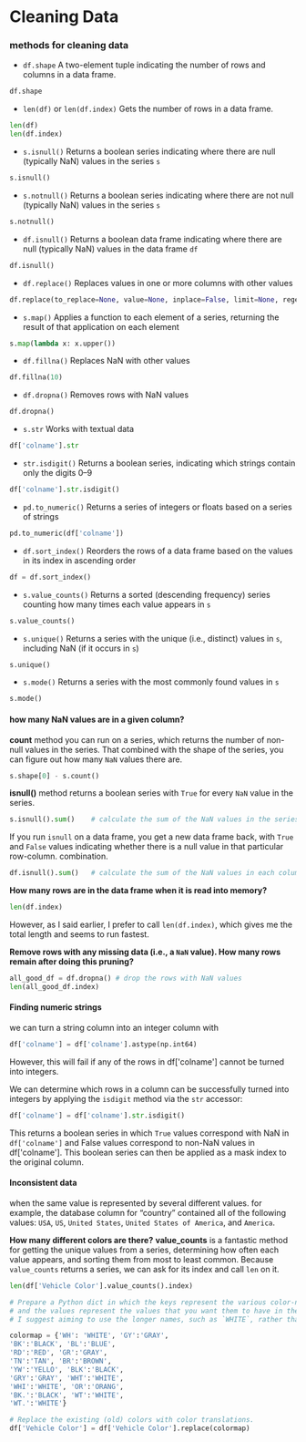 # Cleaning Data

### methods for cleaning data

- `df.shape` A two-element tuple indicating the number of rows and columns in a data frame.
  
```python
df.shape
```

- `len(df)` or `len(df.index)` Gets the number of rows in a data frame.

```python
len(df)
len(df.index)
```

- `s.isnull()` Returns a boolean series indicating where there are null (typically NaN) values in the series `s`

```python
s.isnull()
```

- `s.notnull()` Returns a boolean series indicating where there are not null (typically NaN) values in the series `s`

```python
s.notnull()
```

- `df.isnull()` Returns a boolean data frame indicating where there are null (typically NaN) values in the data frame `df`

```python
df.isnull()
```

- `df.replace()` Replaces values in one or more columns with other values

```python
df.replace(to_replace=None, value=None, inplace=False, limit=None, regex=False, method='pad', axis=None, **kwargs)
```

- `s.map()` Applies a function to each element of a series, returning the result of that application on each element

```python
s.map(lambda x: x.upper())
```

- `df.fillna()` Replaces NaN with other values

```python
df.fillna(10)
```

- `df.dropna()` Removes rows with NaN values

```python
df.dropna()
```

- `s.str` Works with textual data

```python
df['colname'].str
```

- `str.isdigit()` Returns a boolean series, indicating which strings contain only the digits 0–9

```python
df['colname'].str.isdigit()
```

- `pd.to_numeric()` Returns a series of integers or floats based on a series of strings

```python
pd.to_numeric(df['colname'])
```

- `df.sort_index()` Reorders the rows of a data frame based on the values in its index in ascending order

```python
df = df.sort_index()
```

- `s.value_counts()` Returns a sorted (descending frequency) series counting how many times each value appears in `s`

```python
s.value_counts()
```

- `s.unique()` Returns a series with the unique (i.e., distinct) values in `s`, including NaN (if it occurs in `s`)

```python
s.unique()
```

- `s.mode()` Returns a series with the most commonly found values in `s`

```python
s.mode()
```

#### how many NaN values are in a given column?

**count** method you can run on a series, which returns the number of non-null values in the series.
That combined with the shape of the series, you can figure out how many `NaN` values there are.

```python
s.shape[0] - s.count()
```

**isnull()** method returns a boolean series with `True` for every `NaN` value in the series.

```python
s.isnull().sum()    # calculate the sum of the NaN values in the series
```

If you run `isnull` on a data frame, you get a new data frame back, with `True` and `False` values indicating whether there is a null value in that particular row-column.
combination.

```python
df.isnull().sum()   # calculate the sum of the NaN values in each column
```

**How many rows are in the data frame when it is read into memory?**

```python
len(df.index)
```

However, as I said earlier, I prefer to call `len(df.index)`, which gives me the total length and seems to run fastest.

**Remove rows with any missing data (i.e., a `NaN` value). How many rows remain after doing this pruning?** 

```python
all_good_df = df.dropna() # drop the rows with NaN values
len(all_good_df.index)
```

#### Finding numeric strings

we can turn a string column into an integer column with

```python
df['colname'] = df['colname'].astype(np.int64)
```

However, this will fail if any of the rows in df['colname'] cannot be turned into integers.

We can determine which rows in a column can be successfully turned into integers by applying the `isdigit` method via the `str` accessor:

```python
df['colname'] = df['colname'].str.isdigit()
```
This returns a boolean series in which `True` values correspond with NaN in `df['colname']` and False values correspond to non-NaN values in df['colname']. This boolean series can then be applied as a mask index to the original column.


#### Inconsistent data
when the same value is represented by several different values.
for example, the database column for “country” contained all of the following values: `USA`, `US`, `United States`, `United States of America`, and `America`.

**How many different colors are there?**
**value_counts** is a fantastic method for getting the unique values from a series, determining how often each value appears, and sorting them from most to least common. Because `value_counts` returns a series, we can ask for its index and call `len` on it.


```python
len(df['Vehicle Color'].value_counts().index)
```

```python
# Prepare a Python dict in which the keys represent the various color-name inputs, 
# and the values represent the values that you want them to have in the end. 
# I suggest aiming to use the longer names, such as `WHITE`, rather than the shorter ones.

colormap = {'WH': 'WHITE', 'GY':'GRAY',
'BK':'BLACK', 'BL':'BLUE',
'RD':'RED', 'GR':'GRAY',
'TN':'TAN', 'BR':'BROWN',
'YW':'YELLO', 'BLK':'BLACK',
'GRY':'GRAY', 'WHT':'WHITE',
'WHI':'WHITE', 'OR':'ORANG',
'BK.':'BLACK', 'WT':'WHITE',
'WT.':'WHITE'}
```

```python
# Replace the existing (old) colors with color translations.  
df['Vehicle Color'] = df['Vehicle Color'].replace(colormap)
```
















